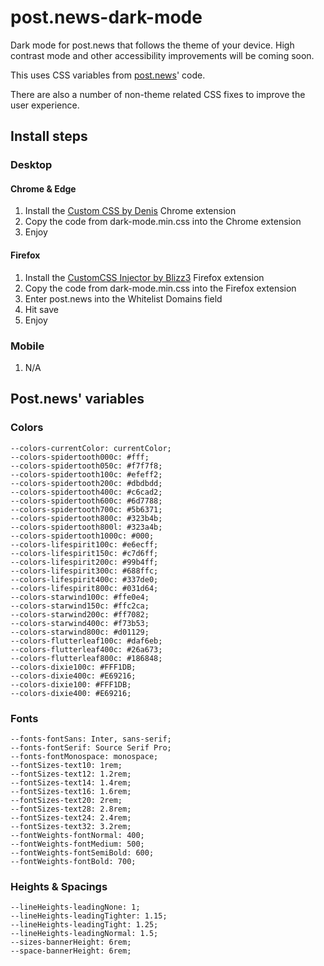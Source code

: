 # post.news-dark-mode
Dark mode for post.news that follows the theme of your device. High contrast mode and other accessibility improvements will be coming soon.

This uses CSS variables from [post.news](post.news)' code.

There are also a number of non-theme related CSS fixes to improve the user experience.
## Install steps
### Desktop
#### Chrome & Edge
1. Install the [Custom CSS by Denis](https://chrome.google.com/webstore/detail/custom-css-by-denis/cemphncflepgmgfhcdegkbkekifodacd) Chrome extension
2. Copy the code from dark-mode.min.css into the Chrome extension
3. Enjoy
#### Firefox
1. Install the [CustomCSS Injector by Blizz3](https://addons.mozilla.org/en-US/firefox/addon/customcss-injector/) Firefox extension
2. Copy the code from dark-mode.min.css into the Firefox extension
3. Enter post.news into the Whitelist Domains field
4. Hit save
5. Enjoy
### Mobile
1. N/A
## Post.news' variables
### Colors
    --colors-currentColor: currentColor;
    --colors-spidertooth000c: #fff;
    --colors-spidertooth050c: #f7f7f8;
    --colors-spidertooth100c: #efeff2;
    --colors-spidertooth200c: #dbdbdd;
    --colors-spidertooth400c: #c6cad2;
    --colors-spidertooth600c: #6d7788;
    --colors-spidertooth700c: #5b6371;
    --colors-spidertooth800c: #323b4b;
    --colors-spidertooth800l: #323a4b;
    --colors-spidertooth1000c: #000;
    --colors-lifespirit100c: #e6ecff;
    --colors-lifespirit150c: #c7d6ff;
    --colors-lifespirit200c: #99b4ff;
    --colors-lifespirit300c: #688ffc;
    --colors-lifespirit400c: #337de0;
    --colors-lifespirit800c: #031d64;
    --colors-starwind100c: #ffe0e4;
    --colors-starwind150c: #ffc2ca;
    --colors-starwind200c: #ff7082;
    --colors-starwind400c: #f73b53;
    --colors-starwind800c: #d01129;
    --colors-flutterleaf100c: #daf6eb;
    --colors-flutterleaf400c: #26a673;
    --colors-flutterleaf800c: #186848;
    --colors-dixie100c: #FFF1DB;
    --colors-dixie400c: #E69216;
    --colors-dixie100: #FFF1DB;
    --colors-dixie400: #E69216;
### Fonts
    --fonts-fontSans: Inter, sans-serif;
    --fonts-fontSerif: Source Serif Pro;
    --fonts-fontMonospace: monospace;
    --fontSizes-text10: 1rem;
    --fontSizes-text12: 1.2rem;
    --fontSizes-text14: 1.4rem;
    --fontSizes-text16: 1.6rem;
    --fontSizes-text20: 2rem;
    --fontSizes-text28: 2.8rem;
    --fontSizes-text24: 2.4rem;
    --fontSizes-text32: 3.2rem;
    --fontWeights-fontNormal: 400;
    --fontWeights-fontMedium: 500;
    --fontWeights-fontSemiBold: 600;
    --fontWeights-fontBold: 700;
### Heights & Spacings
    --lineHeights-leadingNone: 1;
    --lineHeights-leadingTighter: 1.15;
    --lineHeights-leadingTight: 1.25;
    --lineHeights-leadingNormal: 1.5;
    --sizes-bannerHeight: 6rem;
    --space-bannerHeight: 6rem;
